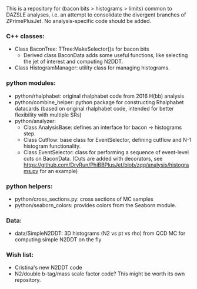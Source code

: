 This is a repository for (bacon bits > histograms > limits) common to DAZSLE analyses, i.e. an attempt to consolidate the divergent branches of ZPrimePlusJet. No analysis-specific code should be added.

### C++ classes:
- Class BaconTree: TTree:MakeSelector()s for bacon bits
   - Derived class BaconData adds some useful functions, like selecting the jet of interest and computing N2DDT.
- Class HistogramManager: utility class for managing histograms.

### python modules:
- python/rhalphabet: original rhalphabet code from 2016 H(bb) analysis
- python/combine_helper: python package for constructing Rhalphabet datacards (based on original rhalphabet code, intended for better flexibility with multiple SRs)
- python/analyzer: 
   - Class AnalysisBase: defines an interface for bacon -> histograms step. 
   - Class Cutflow: base class for EventSelector, defining cutflow and N-1 histogram functionality.
   - Class EventSelector: class for performing a sequence of event-level cuts on BaconData. (Cuts are added with decorators, see https://github.com/DryRun/PhiBBPlusJet/blob/zqq/analysis/histograms.py for an example)

### python helpers:
- python/cross_sections.py: cross sections of MC samples
- python/seaborn_colors: provides colors from the Seaborn module.

### Data:
- data/SimpleN2DDT: 3D histograms (N2 vs pt vs rho) from QCD MC for computing simple N2DDT on the fly

### Wish list:
- Cristina's new N2DDT code
- N2/double b-tag/mass scale factor code? This might be worth its own repository.
